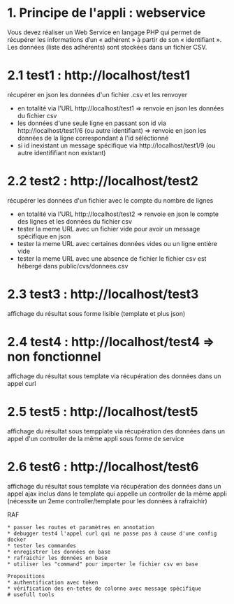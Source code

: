 # 1. Principe de l'appli : webservice
Vous devez réaliser un Web Service en langage PHP qui permet de récupérer les informations d’un « adhérent » à partir de son « identifiant ». Les données (liste des adhérents) sont stockées dans un fichier CSV.

# 2.1 test1 : http://localhost/test1
récupérer en json les données d'un fichier .csv et les renvoyer
* en totalité via l'URL http://localhost/test1 => renvoie en json les données du fichier csv
* les données d'une seule ligne en passant son id via http://localhost/test1/6 (ou autre identifiant) => renvoie en json les données de la ligne correspondant à l'id séléctionné
* si id inexistant un message spécifique via http://localhost/test1/9 (ou autre identififiant non existant) 
# 2.2 test2 : http://localhost/test2 
récupérer les données d'un fichier avec le compte du nombre de lignes
* en totalité via l'URL http://localhost/test2  => renvoie en json le compte des lignes et les données du fichier csv 
* tester la meme URL avec un fichier vide pour avoir un message spécifique en json
* tester la meme URL avec certaines données vides ou un ligne entière vide
* tester la meme URL avec une absence de fichier
le fichier csv est hébergé dans public/cvs/donnees.csv
# 2.3 test3 : http://localhost/test3
affichage du résultat sous forme lisible (template et plus json)
# 2.4 test4 : http://localhost/test4  => non fonctionnel
affichage du résultat sous template via récupération des données dans un appel curl 
# 2.5 test5 : http://localhost/test5
affichage du résultat sous tempplate via récupération des données dans un appel d'un controller de la même appli sous forme de service
# 2.6 test6 : http://localhost/test6
affichage du résultat sous template via récupération des données dans un appel ajax inclus dans le template qui appelle  un controller de la même appli (nécessite un 2eme controller/template pour les données à rafraichir)

RAF
```
* passer les routes et paramètres en annotation
* debugger test4 l'appel curl qui ne passe pas à cause d'une config docker
* tester les commandes
* enregistrer les données en base 
* rafraichir les données en base
* utiliser les "command" pour importer le fichier csv en base 

Propositions
* authentification avec token
* vérification des en-tetes de colonne avec message spécifique
# usefull tools
```


